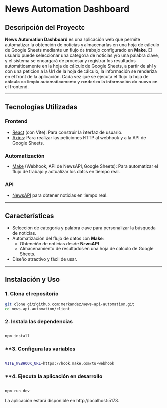 # News Automation Dashboard

## Descripción del Proyecto

**News Automation Dashboard** es una aplicación web que permite automatizar la obtención de noticias y almacenarlas en una hoja de cálculo de Google Sheets mediante un flujo de trabajo configurado en **Make**. El usuario puede seleccionar una categoría de noticias y/o una palabra clave, y el sistema se encargará de procesar y registrar los resultados automáticamente en la hoja de cálculo de Google Sheets, a partir de ahí y con una peticion a la Url de la hoja de cálculo, la información se renderiza en el front de la aplicación. Cada vez que se ejecuta el flujo la hoja de cálculo se limpia automaticamente y renderiza la información de nuevo en el frontend.

---

## Tecnologías Utilizadas

### **Frontend**
- [React](https://reactjs.org/) (con Vite): Para construir la interfaz de usuario.
- [Axios](https://axios-http.com/): Para realizar las peticiones HTTP al webhook y a la API de Google Sheets.

### **Automatización**
- [Make](https://www.make.com/) (Webhook, API de NewsAPI, Google Sheets): Para automatizar el flujo de trabajo y actualizar los datos en tiempo real.

### **API**
- [NewsAPI](https://newsapi.org/) para obtener noticias en tiempo real.

---

## Características

- Selección de categoría y palabra clave para personalizar la búsqueda de noticias.
- Automatización del flujo de datos con **Make**:
  - Obtención de noticias desde **NewsAPI**.
  - Almacenamiento de resultados en una hoja de cálculo de Google Sheets.
- Diseño atractivo y fácil de usar.

---

## Instalación y Uso

### **1. Clona el repositorio**

```bash
git clone git@github.com:merkandez/news-api-automation.git
cd news-api-automation/client

```
### **2. Instala las dependencias**

```bash

npm install

```
### **3. Configura las variables

```bash

VITE_WEBHOOK_URL=https://hook.make.com/tu-webhook

```
### **4. Ejecuta la aplicación en desarrollo

```bash

npm run dev

```

La aplicación estará disponible en http://localhost:5173.